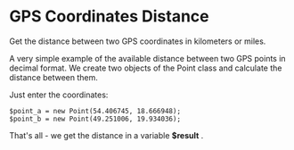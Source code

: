 # GPS Coordinates Distance
Get the distance between two GPS coordinates in kilometers or miles.

A very simple example of the available distance between two GPS points in decimal format.
We create two objects of the Point class and calculate the distance between them.  
  
Just enter the coordinates:

    $point_a = new Point(54.406745, 18.666948);
    $point_b = new Point(49.251006, 19.934036);

That's all - we get the distance in a variable **$result** .


